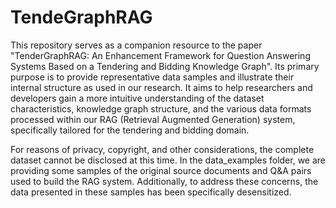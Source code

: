 # TendeGraphRAG
This repository serves as a companion resource to the paper "TenderGraphRAG: An Enhancement Framework for Question Answering Systems Based on a Tendering and Bidding Knowledge Graph". Its primary purpose is to provide representative data samples and illustrate their internal structure as used in our research. It aims to help researchers and developers gain a more intuitive understanding of the dataset characteristics, knowledge graph structure, and the various data formats processed within our RAG (Retrieval Augmented Generation) system, specifically tailored for the tendering and bidding domain.

For reasons of privacy, copyright, and other considerations, the complete dataset cannot be disclosed at this time. In the data_examples folder, we are providing some samples of the original source documents and Q&A pairs used to build the RAG system. Additionally, to address these concerns, the data presented in these samples has been specifically desensitized.

